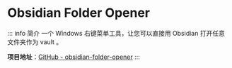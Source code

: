 # Obsidian Folder Opener

::: info 简介
一个 Windows 右键菜单工具，让您可以直接用 Obsidian 打开任意文件夹作为 vault 。

**项目地址**：[GitHub - obsidian-folder-opener](https://github.com/RavenHogWarts/obsidian-folder-opener)
:::